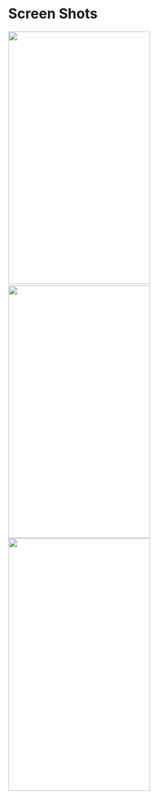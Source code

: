 # Screen Shots
<img src="https://images.athq.de/media/nutrition-app/MainPage.png" width="288" height="512">&nbsp;
<img src="https://images.athq.de/media/nutrition-app/Analysis_1.png" width="288" height="512">   
<img src="https://images.athq.de/media/nutrition-app/Analysis_2.png" width="288" height="512">&nbsp;
